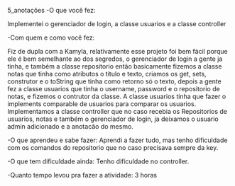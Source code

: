 5_anotações
-O que você fez:

Implementei o gerenciador de login, a classe usuarios e a classe controller

-Com quem e como você fez:

Fiz de dupla com a Kamyla, relativamente esse projeto foi bem fácil porque ele é bem semelhante ao dos segredos, o gerenciador de login a gente ja tinha, e também a classe repositorio então basicamente fizemos a classe notas que tinha como atributos o titulo e texto, criamos os get, sets, construtor e o toString que tinha como retorno só o texto, depois a gente fez a classe usuarios que tinha o username, password e o repositorio de notas, e fizemos o contrutor da classe. A classe usuarios tinha que fazer o implements comparable de usuarios para comparar os usuarios.
Implementamos a classe controller que no caso recebia os Repositorios de usuarios, notas e também o gerenciador de login, ja deixamos o usuario admin adicionado e a anotacão do mesmo.

-O que aprendeu e sabe fazer:
Aprendi a fazer tudo, mas tenho dificuldade com os comandos do repositorio que no caso precisava sempre da key.

-O que tem dificuldade ainda:
Tenho dificuldade no controller.

-Quanto tempo levou pra fazer a atividade:
 3 horas  
  
